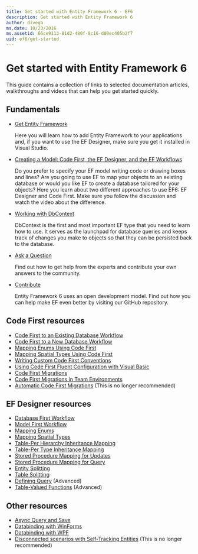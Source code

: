 ```yaml
---
title: Get started with Entity Framework 6 - EF6
description: Get started with Entity Framework 6
author: divega
ms.date: 10/23/2016
ms.assetid: 66ce9113-81d2-480f-8c16-d00ec405b2f7
uid: ef6/get-started
---
```

# Get started with Entity Framework 6

This guide contains a collection of links to selected documentation articles, walkthroughs and videos that can help you get started quickly.

## Fundamentals

* [Get Entity Framework](xref:ef6/fundamentals/install)

  Here you will learn how to add Entity Framework to your applications and, if you want to use the EF Designer, make sure you get it installed in Visual Studio.

* [Creating a Model: Code First, the EF Designer, and the EF Workflows](xref:ef6/modeling/index)

  Do you prefer to specify your EF model writing code or drawing boxes and lines?
Are you going to use EF to map your objects to an existing database or would you like EF to create a database tailored for your objects?
Here you learn about two different approaches to use EF6: EF Designer and Code First.
Make sure you follow the discussion and watch the video about the difference.

* [Working with DbContext](xref:ef6/fundamentals/working-with-dbcontext)

  DbContext is the first and most important EF type that you need to learn how to use. It serves as the launchpad for database queries and keeps track of changes you make to objects so that they can be persisted back to the database.

* [Ask a Question](xref:ef6/resources/get-help)

  Find out how to get help from the experts and contribute your own answers to the community.

* [Contribute](https://github.com/aspnet/EntityFramework6/)

  Entity Framework 6 uses an open development model. Find out how you can help make EF even better by visiting our GitHub repository.

## Code First resources

  - [Code First to an Existing Database Workflow](xref:ef6/modeling/code-first/workflows/existing-database)
  - [Code First to a New Database Workflow](xref:ef6/modeling/code-first/workflows/new-database)
  - [Mapping Enums Using Code First](xref:ef6/modeling/code-first/data-types/enums)
  - [Mapping Spatial Types Using Code First](xref:ef6/modeling/code-first/data-types/spatial)
  - [Writing Custom Code First Conventions](xref:ef6/modeling/code-first/conventions/custom)
  - [Using Code First Fluent Configuration with Visual Basic](xref:ef6/modeling/code-first/fluent/vb)
  - [Code First Migrations](xref:ef6/modeling/code-first/migrations/index)
  - [Code First Migrations in Team Environments](xref:ef6/modeling/code-first/migrations/teams)
  - [Automatic Code First Migrations](xref:ef6/modeling/code-first/migrations/automatic) (This is no longer recommended)

## EF Designer resources
  - [Database First Workflow](xref:ef6/modeling/designer/workflows/database-first)
  - [Model First Workflow](xref:ef6/modeling/designer/workflows/model-first)
  - [Mapping Enums](xref:ef6/modeling/designer/data-types/enums)
  - [Mapping Spatial Types](xref:ef6/modeling/designer/data-types/spatial)
  - [Table-Per Hierarchy Inheritance Mapping](xref:ef6/modeling/designer/inheritance/tph)
  - [Table-Per Type Inheritance Mapping](xref:ef6/modeling/designer/inheritance/tpt)
  - [Stored Procedure Mapping for Updates](xref:ef6/modeling/designer/stored-procedures/cud)
  - [Stored Procedure Mapping for Query](xref:ef6/modeling/designer/stored-procedures/query)
  - [Entity Splitting](xref:ef6/modeling/designer/entity-splitting)
  - [Table Splitting](xref:ef6/modeling/designer/table-splitting)
  - [Defining Query](xref:ef6/modeling/designer/advanced/defining-query) (Advanced)
  - [Table-Valued Functions](xref:ef6/modeling/designer/advanced/tvfs) (Advanced)

## Other resources
  - [Async Query and Save](xref:ef6/fundamentals/async)
  - [Databinding with WinForms](xref:ef6/fundamentals/databinding/winforms)
  - [Databinding with WPF](xref:ef6/fundamentals/databinding/wpf)
  - [Disconnected scenarios with Self-Tracking Entities](xref:ef6/fundamentals/disconnected-entities/self-tracking-entities/walkthrough) (This is no longer recommended)
